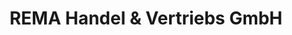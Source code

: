 ---
title: "REMA Handel & Vertriebs GmbH"
url: /euskirchen/rema-handel-und-vertriebs-gmbh/
shop: Großhandel
---